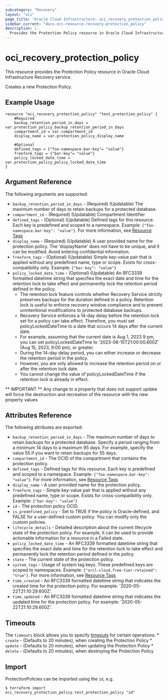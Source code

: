 ```yaml
---
subcategory: "Recovery"
layout: "oci"
page_title: "Oracle Cloud Infrastructure: oci_recovery_protection_policy"
sidebar_current: "docs-oci-resource-recovery-protection_policy"
description: |-
  Provides the Protection Policy resource in Oracle Cloud Infrastructure Recovery service
---
```


# oci_recovery_protection_policy
This resource provides the Protection Policy resource in Oracle Cloud Infrastructure Recovery service.

Creates a new Protection Policy.


## Example Usage

```hcl
resource "oci_recovery_protection_policy" "test_protection_policy" {
	#Required
	backup_retention_period_in_days = var.protection_policy_backup_retention_period_in_days
	compartment_id = var.compartment_id
	display_name = var.protection_policy_display_name

	#Optional
	defined_tags = {"foo-namespace.bar-key"= "value"}
	freeform_tags = {"bar-key"= "value"}
	policy_locked_date_time = var.protection_policy_policy_locked_date_time
}
```

## Argument Reference

The following arguments are supported:

* `backup_retention_period_in_days` - (Required) (Updatable) The maximum number of days to retain backups for a protected database.
* `compartment_id` - (Required) (Updatable) Compartment Identifier
* `defined_tags` - (Optional) (Updatable) Defined tags for this resource. Each key is predefined and scoped to a namespace. Example: `{"foo-namespace.bar-key": "value"}`. For more information, see [Resource Tags](https://docs.oracle.com/en-us/iaas/Content/General/Concepts/resourcetags.htm) 
* `display_name` - (Required) (Updatable) A user provided name for the protection policy. The 'displayName' does not have to be unique, and it can be modified. Avoid entering confidential information.
* `freeform_tags` - (Optional) (Updatable) Simple key-value pair that is applied without any predefined name, type or scope. Exists for cross-compatibility only. Example: `{"bar-key": "value"}` 
* `policy_locked_date_time` - (Optional) (Updatable) An RFC3339 formatted datetime string that specifies the exact date and time for the retention lock to take effect and permanently lock the retention period defined in the policy.
	* The retention lock feature controls whether Recovery Service strictly preserves backups for the duration defined in a policy. Retention lock is useful to enforce recovery window compliance and to prevent unintentional modifications to protected database backups.
	* Recovery Service enforces a 14-day delay before the retention lock set for a policy can take effect. Therefore, you must set policyLockedDateTime  to a date that occurs 14 days after the current date.
	* For example, assuming that the current date is Aug 1, 2023 9 pm, you can set policyLockedDateTime  to '2023-08-15T21:00:00.600Z' (Aug 15, 2023, 9:00 pm), or greater.
	* During the 14-day delay period, you can either increase or decrease the retention period in the policy.
	* However, you are only allowed to increase the retention period on or after the retention lock date.
	* You cannot change the value of policyLockedDateTime if the retention lock is already in effect. 


** IMPORTANT **
Any change to a property that does not support update will force the destruction and recreation of the resource with the new property values

## Attributes Reference

The following attributes are exported:

* `backup_retention_period_in_days` - The maximum number of days to retain backups for a protected database. Specify a period ranging from a minimum 14 days to a maximum 95 days. For example, specify the value 55 if you want to retain backups for 55 days.
* `compartment_id` - The OCID of the compartment that contains the protection policy.
* `defined_tags` - Defined tags for this resource. Each key is predefined and scoped to a namespace. Example: `{"foo-namespace.bar-key": "value"}`. For more information, see [Resource Tags](https://docs.oracle.com/en-us/iaas/Content/General/Concepts/resourcetags.htm) 
* `display_name` - A user provided name for the protection policy.
* `freeform_tags` - Simple key-value pair that is applied without any predefined name, type or scope. Exists for cross-compatibility only. Example: `{"bar-key": "value"}` 
* `id` - The protection policy OCID.
* `is_predefined_policy` - Set to TRUE if the policy is Oracle-defined, and FALSE for a user-defined custom policy. You can modify only the custom policies.
* `lifecycle_details` - Detailed description about the current lifecycle state of the protection policy. For example, it can be used to provide actionable information for a resource in a Failed state.
* `policy_locked_date_time` - An RFC3339 formatted datetime string that specifies the exact date and time for the retention lock to take effect and permanently lock the retention period defined in the policy. 
* `state` - The current state of the protection policy. 
* `system_tags` - Usage of system tag keys. These predefined keys are scoped to namespaces. Example: `{"orcl-cloud.free-tier-retained": "true"}`. For more information, see [Resource Tags](https://docs.oracle.com/en-us/iaas/Content/General/Concepts/resourcetags.htm) 
* `time_created` - An RFC3339 formatted datetime string that indicates the created time for the protection policy. For example: '2020-05-22T21:10:29.600Z'. 
* `time_updated` - An RFC3339 formatted datetime string that indicates the updated time for the protection policy. For example: '2020-05-22T21:10:29.600Z'. 

## Timeouts

The `timeouts` block allows you to specify [timeouts](https://registry.terraform.io/providers/oracle/oci/latest/docs/guides/changing_timeouts) for certain operations:
	* `create` - (Defaults to 20 minutes), when creating the Protection Policy
	* `update` - (Defaults to 20 minutes), when updating the Protection Policy
	* `delete` - (Defaults to 20 minutes), when destroying the Protection Policy


## Import

ProtectionPolicies can be imported using the `id`, e.g.

```
$ terraform import oci_recovery_protection_policy.test_protection_policy "id"
```

